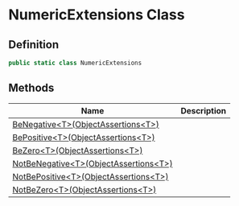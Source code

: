 # NumericExtensions Class
## Definition

```c#
public static class NumericExtensions
```

## Methods

| Name | Description |
| ---- | ----------- |
| [BeNegative&lt;T&gt;(ObjectAssertions&lt;T&gt;)](MrKWatkins.Assertions.NumericExtensions.BeNegative.md) |  |
| [BePositive&lt;T&gt;(ObjectAssertions&lt;T&gt;)](MrKWatkins.Assertions.NumericExtensions.BePositive.md) |  |
| [BeZero&lt;T&gt;(ObjectAssertions&lt;T&gt;)](MrKWatkins.Assertions.NumericExtensions.BeZero.md) |  |
| [NotBeNegative&lt;T&gt;(ObjectAssertions&lt;T&gt;)](MrKWatkins.Assertions.NumericExtensions.NotBeNegative.md) |  |
| [NotBePositive&lt;T&gt;(ObjectAssertions&lt;T&gt;)](MrKWatkins.Assertions.NumericExtensions.NotBePositive.md) |  |
| [NotBeZero&lt;T&gt;(ObjectAssertions&lt;T&gt;)](MrKWatkins.Assertions.NumericExtensions.NotBeZero.md) |  |


